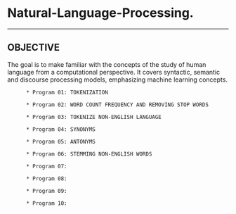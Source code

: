 # Natural-Language-Processing.
---

## OBJECTIVE
  The goal is to make familiar with the concepts of the study of human language from a computational perspective. It covers syntactic, semantic and discourse processing models, emphasizing machine learning concepts.


          * Program 01: TOKENIZATION

          * Program 02: WORD COUNT FREQUENCY AND REMOVING STOP WORDS

          * Program 03: TOKENIZE NON-ENGLISH LANGUAGE

          * Program 04: SYNONYMS

          * Program 05: ANTONYMS

          * Program 06: STEMMING NON-ENGLISH WORDS

          * Program 07: 

          * Program 08: 

          * Program 09: 

          * Program 10:
          
